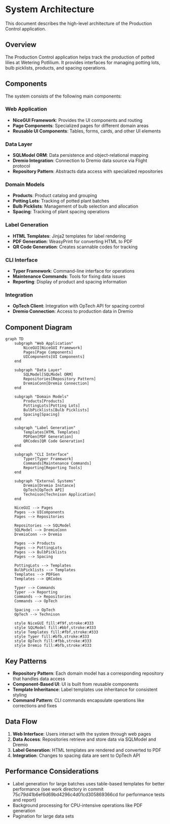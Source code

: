 # System Architecture

This document describes the high-level architecture of the Production Control application.

## Overview

The Production Control application helps track the production of potted lilies at Wetering Potlilium. It provides interfaces for managing potting lots, bulb picklists, products, and spacing operations.

## Components

The system consists of the following main components:

### Web Application

- **NiceGUI Framework**: Provides the UI components and routing
- **Page Components**: Specialized pages for different domain areas
- **Reusable UI Components**: Tables, forms, cards, and other UI elements

### Data Layer

- **SQLModel ORM**: Data persistence and object-relational mapping
- **Dremio Integration**: Connection to Dremio data source via Flight protocol
- **Repository Pattern**: Abstracts data access with specialized repositories

### Domain Models

- **Products**: Product catalog and grouping
- **Potting Lots**: Tracking of potted plant batches
- **Bulb Picklists**: Management of bulb selection and allocation
- **Spacing**: Tracking of plant spacing operations

### Label Generation

- **HTML Templates**: Jinja2 templates for label rendering
- **PDF Generation**: WeasyPrint for converting HTML to PDF
- **QR Code Generation**: Creates scannable codes for tracking

### CLI Interface

- **Typer Framework**: Command-line interface for operations
- **Maintenance Commands**: Tools for fixing data issues
- **Reporting**: Display of product and spacing information

### Integration

- **OpTech Client**: Integration with OpTech API for spacing control
- **Dremio Connection**: Access to production data in Dremio

## Component Diagram

```mermaid
graph TD
    subgraph "Web Application"
        NiceGUI[NiceGUI Framework]
        Pages[Page Components]
        UIComponents[UI Components]
    end
    
    subgraph "Data Layer"
        SQLModel[SQLModel ORM]
        Repositories[Repository Pattern]
        DremioConn[Dremio Connection]
    end
    
    subgraph "Domain Models"
        Products[Products]
        PottingLots[Potting Lots]
        BulbPicklists[Bulb Picklists]
        Spacing[Spacing]
    end
    
    subgraph "Label Generation"
        Templates[HTML Templates]
        PDFGen[PDF Generation]
        QRCodes[QR Code Generation]
    end
    
    subgraph "CLI Interface"
        Typer[Typer Framework]
        Commands[Maintenance Commands]
        Reporting[Reporting Tools]
    end
    
    subgraph "External Systems"
        Dremio[Dremio Instance]
        OpTech[OpTech API]
        Technison[Technison Application]
    end

    NiceGUI --> Pages
    Pages --> UIComponents
    Pages --> Repositories
    
    Repositories --> SQLModel
    SQLModel --> DremioConn
    DremioConn --> Dremio
    
    Pages --> Products
    Pages --> PottingLots
    Pages --> BulbPicklists
    Pages --> Spacing
    
    PottingLots --> Templates
    BulbPicklists --> Templates
    Templates --> PDFGen
    Templates --> QRCodes
    
    Typer --> Commands
    Typer --> Reporting
    Commands --> Repositories
    Commands --> OpTech
    
    Spacing --> OpTech
    OpTech --> Technison

    style NiceGUI fill:#f9f,stroke:#333
    style SQLModel fill:#bbf,stroke:#333
    style Templates fill:#fbf,stroke:#333
    style Typer fill:#bfb,stroke:#333
    style OpTech fill:#fbb,stroke:#333
    style Dremio fill:#bfb,stroke:#333
```

## Key Patterns

- **Repository Pattern**: Each domain model has a corresponding repository that handles data access
- **Component-Based UI**: UI is built from reusable components
- **Template Inheritance**: Label templates use inheritance for consistent styling
- **Command Pattern**: CLI commands encapsulate operations like corrections and fixes

## Data Flow

1. **Web Interface**: Users interact with the system through web pages
1. **Data Access**: Repositories retrieve and store data via SQLModel and Dremio
1. **Label Generation**: HTML templates are rendered and converted to PDF
1. **Integration**: Changes to spacing data are sent to OpTech API

## Performance Considerations

- Label generation for large batches uses table-based templates for better performance
  (see work directory in commit 75c79d41b6ef6d69bd4296c4d01cd305869366cd for performance tests and report)
- Background processing for CPU-intensive operations like PDF generation
- Pagination for large data sets
